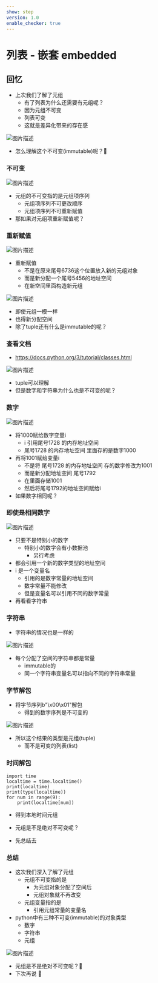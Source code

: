 ```yaml
---
show: step
version: 1.0
enable_checker: true
---
```


# 列表 - 嵌套 embedded

## 回忆

- 上次我们了解了元组
	- 有了列表为什么还需要有元组呢？
	- 因为元组不可变
	- 列表可变
	- 这就是差异化带来的存在感

![图片描述](https://doc.shiyanlou.com/courses/uid1190679-20221130-1669778656182)

- 怎么理解这个不可变(immutable)呢？🤔

### 不可变

![图片描述](https://doc.shiyanlou.com/courses/uid1190679-20221130-1669779027060)

- 元组的不可变指的是元组项序列
	- 元组项序列不可更改顺序
	- 元组项序列不可重新赋值
- 那如果对元组项重新赋值呢？

### 重新赋值

![图片描述](https://doc.shiyanlou.com/courses/uid1190679-20221130-1669779166304)

- 重新赋值
	- 不是在原来尾号6736这个位置放入新的元组对象
	- 而是新分配一个尾号5456的地址空间
	- 在新空间里面构造新元组

![图片描述](https://doc.shiyanlou.com/courses/uid1190679-20221130-1669779361503)

- 即使元组一模一样
- 也得新分配空间
- 除了tuple还有什么是immutable的呢？

### 查看文档

- https://docs.python.org/3/tutorial/classes.html

![图片描述](https://doc.shiyanlou.com/courses/uid1190679-20221130-1669780107347)

- tuple可以理解
- 但是数字和字符串为什么也是不可变的呢？

### 数字

![图片描述](https://doc.shiyanlou.com/courses/uid1190679-20221130-1669780208295)

- 将1000赋给数字变量i
	- i 引用尾号1728 的内存地址空间
	- 尾号1728 的内存地址空间 里面存的是数字1000
- 再将1001赋给变量i
	- 不是将 尾号1728 的内存地址空间 存的数字修改为1001
	- 而是新分配地址空间 尾号1792 
	- 在里面存储1001
	- 然后将尾号1792的地址空间赋给i
- 如果数字相同呢？

### 即使是相同数字

![图片描述](https://doc.shiyanlou.com/courses/uid1190679-20221130-1669780433024)

- 只要不是特别小的数字
	- 特别小的数字会有小数据池
		- 另行考虑
- 都会引用一个新的数字类型的地址空间
- i 是一个变量名
	- 引用的是数字常量的地址空间
	- 数字常量不能修改
	- 但是变量名可以引用不同的数字常量
- 再看看字符串

### 字符串

- 字符串的情况也是一样的

![图片描述](https://doc.shiyanlou.com/courses/uid1190679-20221130-1669794253705)

- 每个分配了空间的字符串都是常量
	- immutable的
	- 同一个字符串变量名可以指向不同的字符串常量

### 字节解包

- 将字节序列b"\x00\x01"解包
	- 得到的数字序列是不可变的

![图片描述](https://doc.shiyanlou.com/courses/uid1190679-20221130-1669805290738)

- 所以这个结果的类型是元组(tuple)
	- 而不是可变的列表(list)

### 时间解包

```
import time
localtime = time.localtime()
print(localtime)
print(type(localtime))
for num in range(9):
    print(localtime[num])
```

- 得到本地时间元组

- 元组是不是绝对不可变呢？
- 先总结去

### 总结

- 这次我们深入了解了元组
	- 元组不可变指的是
		- 为元组对象分配了空间后
		- 元组对象就不再改变
	- 元组变量指的是
		- 引用元组常量的变量名
- python中有三种不可变(immutable)的对象类型
	- 数字
	- 字符串
	- 元组

![图片描述](https://doc.shiyanlou.com/courses/uid1190679-20220730-1659143429385)

- 元组是不是绝对不可变呢？🤔
- 下次再说 👋


